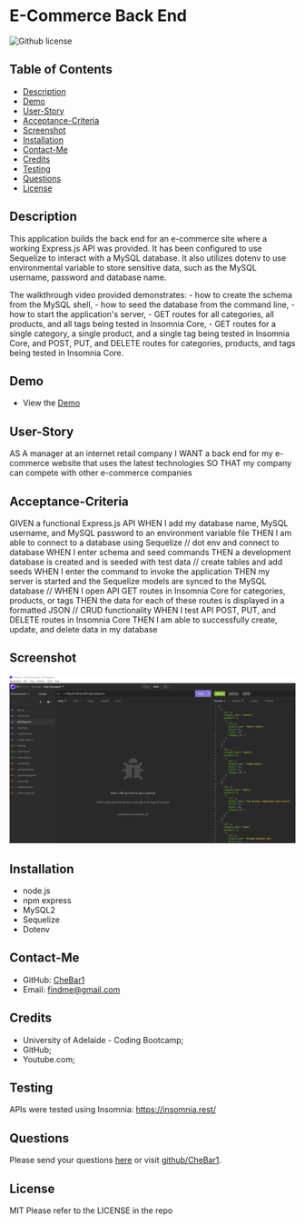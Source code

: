 # E-Commerce Back End
![Github license](https://img.shields.io/badge/license-MIT-blue.svg) 

## Table of Contents
* [Description](#description)
* [Demo](#demo)
* [User-Story](#user-story)
* [Acceptance-Criteria](#acceptance-criteria)
* [Screenshot](#screenshot)
* [Installation](#require) 
* [Contact-Me](#contact-me)
* [Credits](#credits)
* [Testing](#testing)
* [Questions](#questions)
* [License](#license)

## Description
This application builds the back end for an e-commerce site where a working Express.js API was provided. It has been configured to use Sequelize to interact with a MySQL database. It also utilizes dotenv to use environmental variable to store sensitive data, such as the MySQL username, password and database name.

The walkthrough video provided demonstrates:
	- how to create the schema from the MySQL shell,
	- how to seed the database from the command line,
	- how to start the application's server,
	- GET routes for all categories, all products, and all tags being tested in Insomnia Core,
	- GET routes for a single category, a single product, and a single tag being tested in Insomnia Core, and
POST, PUT, and DELETE routes for categories, products, and tags being tested in Insomnia Core.

## Demo
* View the [Demo](https://drive.google.com/file/d/1SYREq1_amOzds12sNXaagL0Oi-hX3rOc/view)

## User-Story
AS A manager at an internet retail company
I WANT a back end for my e-commerce website that uses the latest technologies
SO THAT my company can compete with other e-commerce companies

## Acceptance-Criteria
GIVEN a functional Express.js API
WHEN I add my database name, MySQL username, and MySQL password to an environment variable file 
THEN I am able to connect to a database using Sequelize // dot env and connect to database
WHEN I enter schema and seed commands 
THEN a development database is created and is seeded with test data // create tables and add seeds
WHEN I enter the command to invoke the application
THEN my server is started and the Sequelize models are synced to the MySQL database // 
WHEN I open API GET routes in Insomnia Core for categories, products, or tags
THEN the data for each of these routes is displayed in a formatted JSON // CRUD functionality
WHEN I test API POST, PUT, and DELETE routes in Insomnia Core
THEN I am able to successfully create, update, and delete data in my database

## Screenshot
![ScreenShot](./Develop/images/Screenshot%202022-12-07%20172200.png)

## Installation
* node.js 
* npm express 
* MySQL2 
* Sequelize 
* Dotenv

## Contact-Me
* GitHub: [CheBar1](https://github.com/CheBar1)
* Email: findme@gmail.com

## Credits
* University of Adelaide - Coding Bootcamp;
* GitHub;
* Youtube.com;

## Testing
APIs were tested using Insomnia: https://insomnia.rest/

## Questions
Please send your questions [here](mailto:findme@gmail.com?subject=[GitHub]%20Dev%20Connect) or visit [github/CheBar1](https://github.com/CheBar1).

## License
MIT
Please refer to the LICENSE in the repo